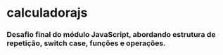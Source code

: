 # calculadorajs
### Desafio final do módulo JavaScript, abordando estrutura de repetição, switch case, funções e operações.
